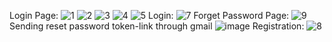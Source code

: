 Login Page:
![1](https://github.com/Kamil-Ahmed67/CodeLab_WebTech2023/assets/130387705/eef2744c-1e6a-4833-9a44-f704c969a93c)
![2](https://github.com/Kamil-Ahmed67/CodeLab_WebTech2023/assets/130387705/00b454b6-a21b-4543-b14f-36204df8b88e)
![3](https://github.com/Kamil-Ahmed67/CodeLab_WebTech2023/assets/130387705/3ad42ed4-f6ff-4285-8ce4-46d424800300)
![4](https://github.com/Kamil-Ahmed67/CodeLab_WebTech2023/assets/130387705/2fa44e59-3bea-4add-8be4-ba227e31755a)
![5](https://github.com/Kamil-Ahmed67/CodeLab_WebTech2023/assets/130387705/8fa4b4db-b181-48b8-9008-618b5dbf52ec)
Login:
![7](https://github.com/Kamil-Ahmed67/CodeLab_WebTech2023/assets/130387705/1b8fe7c8-0bfe-4cd9-ab33-ad0a4be54c84)
Forget Password Page:
![9](https://github.com/Kamil-Ahmed67/CodeLab_WebTech2023/assets/130387705/8b17b98e-0256-418b-a22d-97da927721bd)
Sending reset password token-link through gmail
![image](https://github.com/Kamil-Ahmed67/CodeLab_WebTech_Project/assets/130387705/aa6f6520-36f9-43d7-a110-456076bc1fb6)
Registration:
![8](https://github.com/Kamil-Ahmed67/CodeLab_WebTech2023/assets/130387705/5ba3e2c2-4b5d-4238-9054-67ccb3bbdba4)


